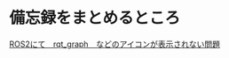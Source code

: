 # 備忘録をまとめるところ
[ROS2にて　rqt_graph　などのアイコンが表示されない問題](https://github.com/Morita-Daiki/memo/wiki#ros2%E3%81%AB%E3%81%A6rqt_graph%E3%81%AA%E3%81%A9%E3%81%AE%E3%82%A2%E3%82%A4%E3%82%B3%E3%83%B3%E3%81%8C%E8%A1%A8%E7%A4%BA%E3%81%95%E3%82%8C%E3%81%AA%E3%81%84%E5%95%8F%E9%A1%8C)
